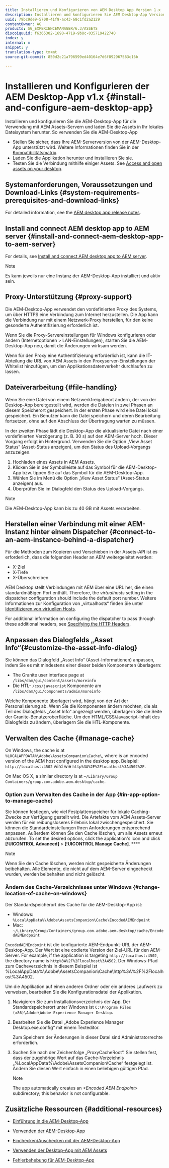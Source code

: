 ```yaml
---
title: Installieren und Konfigurieren von AEM Desktop App Version 1.x
description: Installieren und konfigurieren Sie AEM Desktop-App Version 1.x für die Verwendung mit AEM Assets-Servern und ordnen Sie die Assets als Laufwerk auf Ihrem Desktop zu.
uuid: 79bc9de9-5708-41f9-ac43-68c1fd2a2129
contentOwner: AG
products: SG_EXPERIENCEMANAGER/6.3/ASSETS
discoiquuid: f6365302-1690-4719-9b8c-035719422740
index: y
internal: n
snippet: y
translation-type: tm+mt
source-git-commit: 850d2c21a796599ed40164e7d6f892967563c16b

---
```



# Installieren und Konfigurieren der AEM Desktop-App v1.x {#install-and-configure-aem-desktop-app}

Installieren und konfigurieren Sie die AEM-Desktop-App für die Verwendung mit AEM Assets-Servern und laden Sie die Assets in Ihr lokales Dateisystem herunter. So verwenden Sie die AEM-Desktop-App

* Stellen Sie sicher, dass Ihre AEM-Serverversion von der AEM-Desktop-App unterstützt wird. Weitere Informationen finden Sie in der [Kompatibilitätsmatrix](release-notes-of-v1.md#compatibilitymatrix).
* Laden Sie die Applikation herunter und installieren Sie sie.
* Testen Sie die Verbindung mithilfe einiger Assets. See [Access and open assets on your desktop](use-app-v1.md#openondesktop).

## Systemanforderungen, Voraussetzungen und Download-Links {#system-requirements-prerequisites-and-download-links}

For detailed information, see the [AEM desktop app release notes](release-notes-of-v1.md).

## Install and connect AEM desktop app to AEM server {#install-and-connect-aem-desktop-app-to-aem-server}

For details, see [Install and connect AEM desktop app to AEM server](use-app-v1.md#installandconnect).

>[!NOTE]
>
>Es kann jeweils nur eine Instanz der AEM-Desktop-App installiert und aktiv sein.

## Proxy-Unterstützung {#proxy-support}

Die AEM-Desktop-App verwendet den vordefinierten Proxy des Systems, um über HTTPS eine Verbindung zum Internet herzustellen. Die App kann die Verbindung nur mit einem Netzwerk-Proxy herstellen, für den keine gesonderte Authentifizierung erforderlich ist.

Wenn Sie die Proxy-Servereinstellungen für Windows konfigurieren oder ändern (Internetoptionen &gt; LAN-Einstellungen), starten Sie die AEM-Desktop-App neu, damit die Änderungen wirksam werden.

Wenn für den Proxy eine Authentifizierung erforderlich ist, kann die IT-Abteilung die URL von AEM Assets in den Proxyserver-Einstellungen der Whitelist hinzufügen, um den Applikationsdatenverkehr durchlaufen zu lassen.

## Dateiverarbeitung {#file-handling}

Wenn Sie eine Datei von einem Netzwerkfreigabeort ändern, der von der Desktop-App bereitgestellt wird, werden die Dateien in zwei Phasen an diesem Speicherort gespeichert. In der ersten Phase wird eine Datei lokal gespeichert. Ein Benutzer kann die Datei speichern und deren Bearbeitung fortsetzen, ohne auf den Abschluss der Übertragung warten zu müssen.

In der zweiten Phase lädt die Desktop-App die aktualisierte Datei nach einer vordefinierten Verzögerung (z. B. 30 s) auf den AEM-Server hoch. Dieser Vorgang erfolgt im Hintergrund. Verwenden Sie die Option „View Asset Status“ (Asset-Status anzeigen), um den Status des Upload-Vorgangs anzuzeigen.

1. Hochladen eines Assets in AEM Assets.
1. Klicken Sie in der Symbolleiste auf das Symbol für die AEM-Desktop-App bzw. tippen Sie auf das Symbol für die AEM-Desktop-App.
1. Wählen Sie im Menü die Option „View Asset Status“ (Asset-Status anzeigen) aus.
1. Überprüfen Sie im Dialogfeld den Status des Upload-Vorgangs.

>[!NOTE]
>
>Die AEM-Desktop-App kann bis zu 40 GB mit Assets verarbeiten.

## Herstellen einer Verbindung mit einer AEM-Instanz hinter einem Dispatcher {#connect-to-an-aem-instance-behind-a-dispatcher}

Für die Methoden zum Kopieren und Verschieben in der Assets-API ist es erforderlich, dass die folgenden Header an AEM weitergeleitet werden:

* X-Ziel
* X-Tiefe
* X-Überschreiben

AEM Desktop stellt Verbindungen mit AEM über eine URL her, die einen standardmäßigen Port enthält. Therefore, the *virtualhosts* setting in the dispatcher configuration should include the default port number. Weitere Informationen zur Konfiguration von „virtualhosts“ finden Sie unter [Identifizieren von virtuellen Hosts](https://docs.adobe.com/content/help/en/experience-manager-dispatcher/using/configuring/dispatcher-configuration.html#identifying-virtual-hosts-virtualhosts).

For additional information on configuring the dispatcher to pass through these additional headers, see [Specifying the HTTP Headers](https://docs.adobe.com/content/help/en/experience-manager-dispatcher/using/configuring/dispatcher-configuration.html#specifying-the-http-headers-to-pass-through-clientheaders).

## Anpassen des Dialogfelds „Asset Info“{#customize-the-asset-info-dialog}

Sie können das Dialogfeld „Asset Info“ (Asset-Informationen) anpassen, indem Sie es mit mindestens einer dieser beiden Komponenten überlagern:

* The Granite user interface page at `/libs/dam/gui/content/assets/moreinfo`
* Die HTL- `/css/javascript` Komponente am `/libs/dam/gui/components/admin/moreinfo`

Welche Komponente überlagert wird, hängt von der Art der Personalisierung ab. Wenn Sie die Komponenten ändern möchten, die als Teil des Dialogfelds „Asset Info“ angezeigt werden, überlagern Sie die Seite der Granite-Benutzeroberfläche. Um den HTML/CSS/Javascript-Inhalt des Dialogfelds zu ändern, überlagern Sie die HTL-Komponente.

## Verwalten des Cache {#manage-cache}

On Windows, the cache is at `%LOCALAPPDATA%\Adobe\AssetsCompanion\Cache\`, where is an encoded version of the AEM host configured in the desktop app. Beispiel: `http://localhost:4502` wird wie `http%3A%2F%2Flocalhost%3A4502%2F`.

On Mac OS X, a similar directory is at `~/Library/Group Containers/group.com.adobe.aem.desktop/cache`.

### Option zum Verwalten des Cache in der App {#in-app-option-to-manage-cache}

Sie können festlegen, wie viel Festplattenspeicher für lokale Caching-Zwecke zur Verfügung gestellt wird. Die Artefakte vom AEM Assets-Server werden für ein reibungsloseres Erlebnis lokal zwischengespeichert. Sie können die Standardeinstellungen Ihren Anforderungen entsprechend anpassen. Außerdem können Sie den Cache löschen, um alle Assets erneut abzurufen. To set the desired options, click the application's icon and click **[!UICONTROL Advanced]** &gt; **[!UICONTROL Manage Cache]**. ****

>[!NOTE]
>
>Wenn Sie den Cache löschen, werden nicht gespeicherte Änderungen beibehalten. Alle Elemente, die nicht auf dem AEM-Server eingecheckt wurden, werden beibehalten und nicht gelöscht.

### Ändern des Cache-Verzeichnisses unter Windows {#change-location-of-cache-on-windows}

Der Standardspeicherort des Cache für die AEM-Desktop-App ist:

* Windows: `%LocalAppData%\Adobe\AssetsCompanion\Cache\EncodedAEMEndpoint`
* Mac: `~/Library/Group/Containers/group.com.adobe.aem.desktop/cache/EncodedAEMEndpoint`

`EncodedAEMEndpoint` ist die konfigurierte AEM-Endpunkt-URL der AEM-Desktop-App. Der Wert ist eine codierte Version der Ziel-URL für den AEM-Server. For example, if the application is targeting `http://localhost:4502`, the directory name is `http%3A%2F%2Flocalhost%3A4502`. Der Windows-Pfad zum Cacheverzeichnis in diesem Beispiel ist %LocalAppData%\Adobe\AssetsCompanion\Cache\http%3A%2F%2Flocalhost%3A4502.

Um die Applikation auf einen anderen Ordner oder ein anderes Laufwerk zu verweisen, bearbeiten Sie die Konfigurationsdatei der Applikation.

1. Navigieren Sie zum Installationsverzeichnis der App. Der Standardspeicherort unter Windows ist `C:\Program Files (x86)\Adobe\Adobe Experience Manager Desktop`.
1. Bearbeiten Sie die Datei „Adobe Experience Manager Desktop.exe.config“ mit einem Texteditor.

   Zum Speichern der Änderungen in dieser Datei sind Administratorrechte erforderlich.

1. Suchen Sie nach der Zeichenfolge „ProxyCacheRoot“. Sie stellen fest, dass der zugehörige Wert auf das Cache-Verzeichnis „%LocalAppData%\Adobe\AssetsCompanion\Cache“ festgelegt ist. Ändern Sie diesen Wert einfach in einen beliebigen gültigen Pfad.

   >[!NOTE]
   >
   >The app automatically creates an *&lt;Encoded AEM Endpoint&gt;* subdirectory; this behavior is not configurable.

## Zusätzliche Ressourcen {#additional-resources}

* [Einführung in die AEM-Desktop-App](https://helpx.adobe.com/experience-manager/kt/eseminars/ccoo-aem-desktop-app.html)
* [Verwenden der AEM-Desktop-App](use-app-v1.md)

* [Einchecken/Auschecken mit der AEM-Desktop-App](https://helpx.adobe.com/experience-manager/kt/assets/using/checkin-checkout-technical-video-understand.html)
* [Verwenden der Desktop-App mit AEM Assets](https://helpx.adobe.com/experience-manager/kt/assets/using/checkin-checkout-technical-video-understand.html)
* [Fehlerbehebung für AEM-Desktop-App](troubleshoot-app-v1.md)